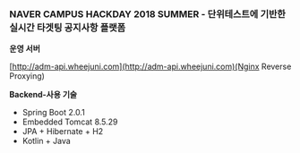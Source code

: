 ### NAVER CAMPUS HACKDAY 2018 SUMMER - 단위테스트에 기반한 실시간 타겟팅 공지사항 플랫폼

**운영 서버**

[http://adm-api.wheejuni.com](http://adm-api.wheejuni.com)(Nginx Reverse Proxying)

**Backend-사용 기술**

- Spring Boot 2.0.1
- Embedded Tomcat 8.5.29
- JPA + Hibernate + H2
- Kotlin + Java 

 